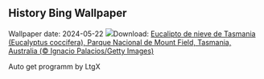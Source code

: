 ## History Bing Wallpaper
Wallpaper date: 2024-05-22
![](https://www.bing.com/th?id=OHR.SnowGumTasmania_ES-ES5020122004_UHD.jpg&w=1000)Download: [Eucalipto de nieve de Tasmania (Eucalyptus coccifera), Parque Nacional de Mount Field, Tasmania, Australia (© Ignacio Palacios/Getty Images)](https://www.bing.com/th?id=OHR.SnowGumTasmania_ES-ES5020122004_UHD.jpg)

Auto get programm by LtgX

